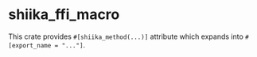 # shiika_ffi_macro

This crate provides `#[shiika_method(...)]` attribute which expands into `#[export_name = "..."]`.
